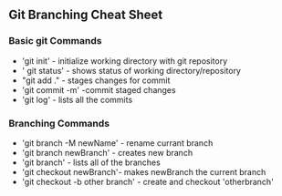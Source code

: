 ## Git Branching Cheat Sheet

### Basic git Commands
* 'git init' - initialize working directory with git repository
* ' git status' - shows status of working directory/repository
* "git add ." - stages changes for commit
* 'git commit -m' -commit staged changes
* 'git log' - lists all the commits

### Branching Commands
* 'git branch -M newName' - rename currant branch
* 'git branch newBranch' - creates new branch
* 'git branch' - lists all of the branches
* 'git checkout newBranch'- makes newBranch the current branch
* 'git checkout -b other branch' - create and checkout 'otherbranch'
